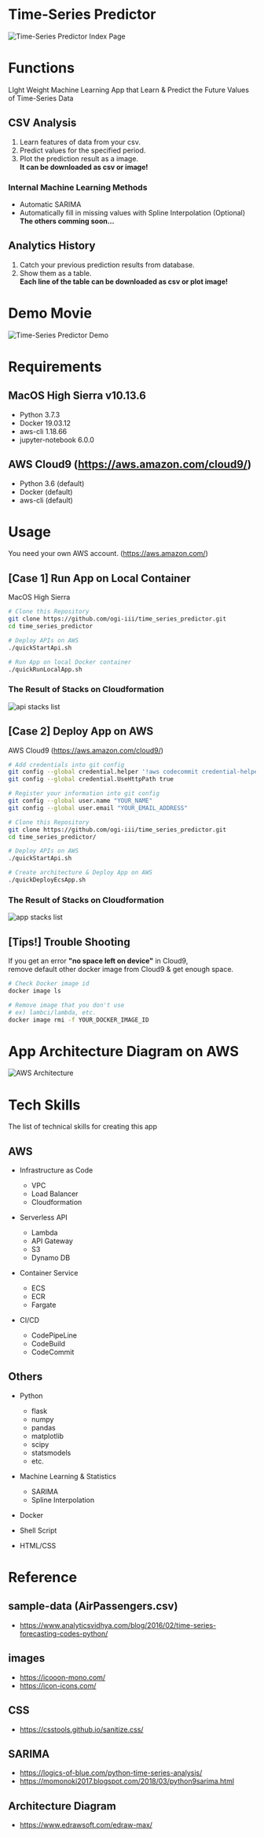 # Time-Series Predictor
![Time-Series Predictor Index Page](./readme_imgs/top_screen.png)

# Functions
LIght Weight Machine Learning App that Learn & Predict the Future Values of Time-Series Data

## CSV Analysis
1. Learn features of data from your csv.  
2. Predict values for the specified period.  
3. Plot the prediction result as a image.  
**It can be downloaded as csv or image!**

### Internal Machine Learning Methods
- Automatic SARIMA  
- Automatically fill in missing values with Spline Interpolation (Optional)   
**The others comming soon...**

## Analytics History
1. Catch your previous prediction results from database.  
2. Show them as a table.  
**Each line of the table can be downloaded as csv or plot image!**

# Demo Movie
![Time-Series Predictor Demo](./readme_imgs/app-demo.gif)

# Requirements
## MacOS High Sierra v10.13.6
- Python 3.7.3
- Docker 19.03.12
- aws-cli 1.18.66
- jupyter-notebook 6.0.0

## AWS Cloud9 (https://aws.amazon.com/cloud9/)
- Python 3.6 (default)
- Docker (default)
- aws-cli (default)

# Usage
You need your own AWS account. (https://aws.amazon.com/)

## [Case 1] Run App on Local Container
MacOS High Sierra

```bash
# Clone this Repository
git clone https://github.com/ogi-iii/time_series_predictor.git
cd time_series_predictor

# Deploy APIs on AWS
./quickStartApi.sh

# Run App on local Docker container
./quickRunLocalApp.sh
```

### The Result of Stacks on Cloudformation
![api stacks list](./readme_imgs/api-stacks-list.png)

## [Case 2] Deploy App on AWS
AWS Cloud9 (https://aws.amazon.com/cloud9/)

```bash
# Add credentials into git config
git config --global credential.helper '!aws codecommit credential-helper $@'
git config --global credential.UseHttpPath true

# Register your information into git config
git config --global user.name "YOUR_NAME"
git config --global user.email "YOUR_EMAIL_ADDRESS"

# Clone this Repository
git clone https://github.com/ogi-iii/time_series_predictor.git
cd time_series_predictor/

# Deploy APIs on AWS
./quickStartApi.sh

# Create architecture & Deploy App on AWS
./quickDeployEcsApp.sh
```

### The Result of Stacks on Cloudformation
![app stacks list](./readme_imgs/app-stacks-list.png)


## [Tips!] Trouble Shooting
If you get an error **"no space left on device"** in Cloud9,  
remove default other docker image from Cloud9 & get enough space.

```bash
# Check Docker image id
docker image ls

# Remove image that you don't use
# ex) lambci/lambda, etc.
docker image rmi -f YOUR_DOCKER_IMAGE_ID
```

# App Architecture Diagram on AWS
![AWS Architecture](./readme_imgs/aws_architecture.png)

# Tech Skills
The list of technical skills for creating this app

## AWS
- Infrastructure as Code
  - VPC
  - Load Balancer
  - Cloudformation

- Serverless API
  - Lambda
  - API Gateway
  - S3
  - Dynamo DB

- Container Service
  - ECS
  - ECR
  - Fargate

- CI/CD
  - CodePipeLine
  - CodeBuild
  - CodeCommit

## Others
- Python
  - flask
  - numpy
  - pandas
  - matplotlib
  - scipy
  - statsmodels
  - etc.

- Machine Learning & Statistics
  - SARIMA
  - Spline Interpolation

- Docker

- Shell Script

- HTML/CSS

# Reference
## sample-data (AirPassengers.csv)
- https://www.analyticsvidhya.com/blog/2016/02/time-series-forecasting-codes-python/

## images
- https://icooon-mono.com/
- https://icon-icons.com/

## CSS
- https://csstools.github.io/sanitize.css/

## SARIMA
- https://logics-of-blue.com/python-time-series-analysis/
- https://momonoki2017.blogspot.com/2018/03/python9sarima.html

## Architecture Diagram
- https://www.edrawsoft.com/edraw-max/
